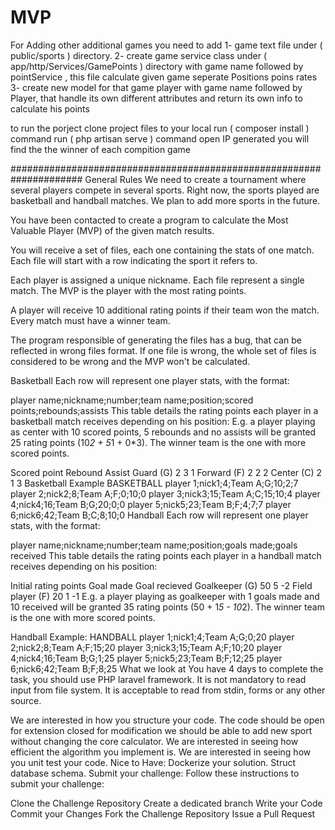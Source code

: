 # MVP

For Adding other additional games you need to add 
1- game text file under ( public/sports ) directory.
2- create game service class under ( app/http/Services/GamePoints ) directory with game name followed by pointService , this file calculate given game seperate Positions poins rates
3- create new model for that game player with game name followed by Player, that handle its own different attributes and return its own info to calculate his points

to run the porject 
clone project files to your local 
run ( composer install ) command 
run ( php artisan serve ) command 
open IP generated you will find the the winner of each compition game 



#####################################################################
General Rules
We need to create a tournament where several players compete in several sports. Right now, the sports played are basketball and handball matches. We plan to add more sports in the future.

You have been contacted to create a program to calculate the Most Valuable Player (MVP) of the given match results.

You will receive a set of files, each one containing the stats of one match. Each file will start with a row indicating the sport it refers to.

Each player is assigned a unique nickname. Each file represent a single match. The MVP is the player with the most rating points.

A player will receive 10 additional rating points if their team won the match. Every match must have a winner team.

The program responsible of generating the files has a bug, that can be reflected in wrong files format. If one file is wrong, the whole set of files is considered to be wrong and the MVP won't be calculated.

Basketball
Each row will represent one player stats, with the format:

player name;nickname;number;team name;position;scored points;rebounds;assists
This table details the rating points each player in a basketball match receives depending on his position: E.g. a player playing as center with 10 scored points, 5 rebounds and no assists will be granted 25 rating points (10*2 + 5*1 + 0*3). The winner team is the one with more scored points.

Scored point	Rebound	Assist
Guard (G)	2	3	1
Forward (F)	2	2	2
Center (C)	2	1	3
Basketball Example
  BASKETBALL
  player 1;nick1;4;Team A;G;10;2;7
  player 2;nick2;8;Team A;F;0;10;0
  player 3;nick3;15;Team A;C;15;10;4
  player 4;nick4;16;Team B;G;20;0;0
  player 5;nick5;23;Team B;F;4;7;7
  player 6;nick6;42;Team B;C;8;10;0
Handball
Each row will represent one player stats, with the format:

player name;nickname;number;team name;position;goals made;goals received
This table details the rating points each player in a handball match receives depending on his position:

Initial rating points	Goal made	Goal recieved
Goalkeeper (G)	50	5	-2
Field player (F)	20	1	-1
E.g. a player playing as goalkeeper with 1 goals made and 10 received will be granted 35 rating points (50 + 1*5 - 10*2). The winner team is the one with more scored points.

Handball Example:
  HANDBALL
  player 1;nick1;4;Team A;G;0;20
  player 2;nick2;8;Team A;F;15;20
  player 3;nick3;15;Team A;F;10;20
  player 4;nick4;16;Team B;G;1;25
  player 5;nick5;23;Team B;F;12;25
  player 6;nick6;42;Team B;F;8;25
What we look at
You have 4 days to complete the task, you should use PHP laravel framework. It is not mandatory to read input from file system. It is acceptable to read from stdin, forms or any other source.

We are interested in how you structure your code.
The code should be open for extension closed for modification we should be able to add new sport without changing the core calculator.
We are interested in seeing how efficient the algorithm you implement is.
We are interested in seeing how you unit test your code.
Nice to Have:
Dockerize your solution.
Struct database schema.
Submit your challenge:
Follow these instructions to submit your challenge:

Clone the Challenge Repository
Create a dedicated branch
Write your Code
Commit your Changes
Fork the Challenge Repository
Issue a Pull Request
